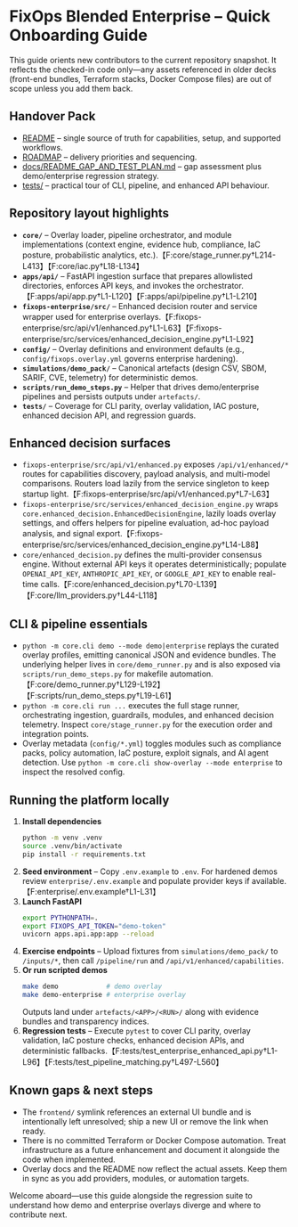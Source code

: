 # FixOps Blended Enterprise – Quick Onboarding Guide

This guide orients new contributors to the current repository snapshot. It reflects the checked-in code only—any assets referenced in older decks (front-end bundles, Terraform stacks, Docker Compose files) are out of scope unless you add them back.

## Handover Pack
- [README](README.md) – single source of truth for capabilities, setup, and supported workflows.
- [ROADMAP](ROADMAP.md) – delivery priorities and sequencing.
- [docs/README_GAP_AND_TEST_PLAN.md](docs/README_GAP_AND_TEST_PLAN.md) – gap assessment plus demo/enterprise regression strategy.
- [tests/](tests/) – practical tour of CLI, pipeline, and enhanced API behaviour.

## Repository layout highlights
- **`core/`** – Overlay loader, pipeline orchestrator, and module implementations (context engine, evidence hub, compliance, IaC posture, probabilistic analytics, etc.).【F:core/stage_runner.py†L214-L413】【F:core/iac.py†L18-L134】
- **`apps/api/`** – FastAPI ingestion surface that prepares allowlisted directories, enforces API keys, and invokes the orchestrator.【F:apps/api/app.py†L1-L120】【F:apps/api/pipeline.py†L1-L210】
- **`fixops-enterprise/src/`** – Enhanced decision router and service wrapper used for enterprise overlays.【F:fixops-enterprise/src/api/v1/enhanced.py†L1-L63】【F:fixops-enterprise/src/services/enhanced_decision_engine.py†L1-L92】
- **`config/`** – Overlay definitions and environment defaults (e.g., `config/fixops.overlay.yml` governs enterprise hardening).
- **`simulations/demo_pack/`** – Canonical artefacts (design CSV, SBOM, SARIF, CVE, telemetry) for deterministic demos.
- **`scripts/run_demo_steps.py`** – Helper that drives demo/enterprise pipelines and persists outputs under `artefacts/`.
- **`tests/`** – Coverage for CLI parity, overlay validation, IAС posture, enhanced decision API, and regression guards.

## Enhanced decision surfaces
- `fixops-enterprise/src/api/v1/enhanced.py` exposes `/api/v1/enhanced/*` routes for capabilities discovery, payload analysis, and multi-model comparisons. Routers load lazily from the service singleton to keep startup light.【F:fixops-enterprise/src/api/v1/enhanced.py†L7-L63】
- `fixops-enterprise/src/services/enhanced_decision_engine.py` wraps `core.enhanced_decision.EnhancedDecisionEngine`, lazily loads overlay settings, and offers helpers for pipeline evaluation, ad-hoc payload analysis, and signal export.【F:fixops-enterprise/src/services/enhanced_decision_engine.py†L14-L88】
- `core/enhanced_decision.py` defines the multi-provider consensus engine. Without external API keys it operates deterministically; populate `OPENAI_API_KEY`, `ANTHROPIC_API_KEY`, or `GOOGLE_API_KEY` to enable real-time calls.【F:core/enhanced_decision.py†L70-L139】【F:core/llm_providers.py†L44-L118】

## CLI & pipeline essentials
- `python -m core.cli demo --mode demo|enterprise` replays the curated overlay profiles, emitting canonical JSON and evidence bundles. The underlying helper lives in `core/demo_runner.py` and is also exposed via `scripts/run_demo_steps.py` for makefile automation.【F:core/demo_runner.py†L129-L192】【F:scripts/run_demo_steps.py†L19-L61】
- `python -m core.cli run ...` executes the full stage runner, orchestrating ingestion, guardrails, modules, and enhanced decision telemetry. Inspect `core/stage_runner.py` for the execution order and integration points.
- Overlay metadata (`config/*.yml`) toggles modules such as compliance packs, policy automation, IaC posture, exploit signals, and AI agent detection. Use `python -m core.cli show-overlay --mode enterprise` to inspect the resolved config.

## Running the platform locally
1. **Install dependencies**
   ```bash
   python -m venv .venv
   source .venv/bin/activate
   pip install -r requirements.txt
   ```
2. **Seed environment** – Copy `.env.example` to `.env`. For hardened demos review `enterprise/.env.example` and populate provider keys if available.【F:enterprise/.env.example†L1-L31】
3. **Launch FastAPI**
   ```bash
   export PYTHONPATH=.
   export FIXOPS_API_TOKEN="demo-token"
   uvicorn apps.api.app:app --reload
   ```
4. **Exercise endpoints** – Upload fixtures from `simulations/demo_pack/` to `/inputs/*`, then call `/pipeline/run` and `/api/v1/enhanced/capabilities`.
5. **Or run scripted demos**
   ```bash
   make demo            # demo overlay
   make demo-enterprise # enterprise overlay
   ```
   Outputs land under `artefacts/<APP>/<RUN>/` along with evidence bundles and transparency indices.
6. **Regression tests** – Execute `pytest` to cover CLI parity, overlay validation, IaC posture checks, enhanced decision APIs, and deterministic fallbacks.【F:tests/test_enterprise_enhanced_api.py†L1-L96】【F:tests/test_pipeline_matching.py†L497-L560】

## Known gaps & next steps
- The `frontend/` symlink references an external UI bundle and is intentionally left unresolved; ship a new UI or remove the link when ready.
- There is no committed Terraform or Docker Compose automation. Treat infrastructure as a future enhancement and document it alongside the code when implemented.
- Overlay docs and the README now reflect the actual assets. Keep them in sync as you add providers, modules, or automation targets.

Welcome aboard—use this guide alongside the regression suite to understand how demo and enterprise overlays diverge and where to contribute next.
